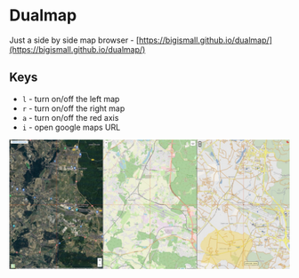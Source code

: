 # Dualmap #
Just a side by side map browser - [https://bigismall.github.io/dualmap/](https://bigismall.github.io/dualmap/)

## Keys ##

- `l` - turn on/off the left map
- `r` - turn on/off the right map
- `a` - turn on/off the red axis
- `i` - open google maps URL



![Dualmap screenshot](./doc/dualmap-screenshot.jpeg)
